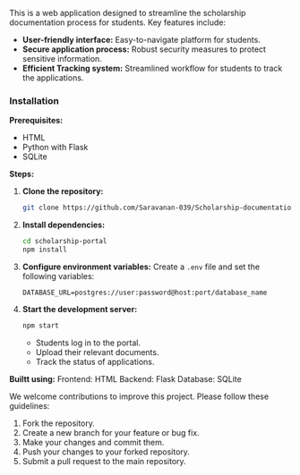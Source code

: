 This is a web application designed to streamline the scholarship documentation process for students. Key features include:

* **User-friendly interface:** Easy-to-navigate platform for students.
* **Secure application process:** Robust security measures to protect sensitive information.
* **Efficient Tracking system:** Streamlined workflow for students to track the applications.

### **Installation**

**Prerequisites:**

* HTML
* Python with Flask
* SQLite

**Steps:**

1. **Clone the repository:**
   ```bash
   git clone https://github.com/Saravanan-039/Scholarship-documentation-portal
   ```
2. **Install dependencies:**
   ```bash
   cd scholarship-portal
   npm install
   ```
3. **Configure environment variables:**
   Create a `.env` file and set the following variables:
   ```
   DATABASE_URL=postgres://user:password@host:port/database_name
   ```
4. **Start the development server:**
   ```bash
   npm start
   ```

   * Students log in to the portal.
   * Upload their relevant documents.
   * Track the status of applications.

**Builtt using:**
Frontend: HTML
Backend: Flask
Database: SQLite

We welcome contributions to improve this project. Please follow these guidelines:

1. Fork the repository.
2. Create a new branch for your feature or bug fix.
3. Make your changes and commit them.
4. Push your changes to your forked repository.
5. Submit a pull request to the main repository.
